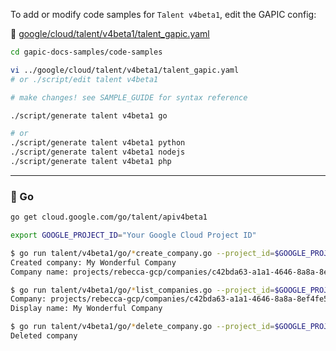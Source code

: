 To add or modify code samples for `Talent v4beta1`, edit the GAPIC config:

📝 [google/cloud/talent/v4beta1/talent_gapic.yaml](https://github.com/beccasaurus/gapic-docs-samples/blob/master/google/cloud/talent/v4beta1/talent_gapic.yaml)

```sh
cd gapic-docs-samples/code-samples

vi ../google/cloud/talent/v4beta1/talent_gapic.yaml
# or ./script/edit talent v4beta1 

# make changes! see SAMPLE_GUIDE for syntax reference

./script/generate talent v4beta1 go

# or
./script/generate talent v4beta1 python
./script/generate talent v4beta1 nodejs
./script/generate talent v4beta1 php
```

----

### 🐹 Go

```sh
go get cloud.google.com/go/talent/apiv4beta1

export GOOGLE_PROJECT_ID="Your Google Cloud Project ID"

$ go run talent/v4beta1/go/*create_company.go --project_id=$GOOGLE_PROJECT_ID --display_name="My Wonderful Company"
Created company: My Wonderful Company
Company name: projects/rebecca-gcp/companies/c42bda63-a1a1-4646-8a8a-8ef4fe588ef4

$ go run talent/v4beta1/go/*list_companies.go --project_id=$GOOGLE_PROJECT_ID
Company: projects/rebecca-gcp/companies/c42bda63-a1a1-4646-8a8a-8ef4fe588ef4
Display name: My Wonderful Company

$ go run talent/v4beta1/go/*delete_company.go --project_id=$GOOGLE_PROJECT_ID --company_id="c42bda63-a1a1-4646-8a8a-8ef4fe588ef4"
Deleted company
```
